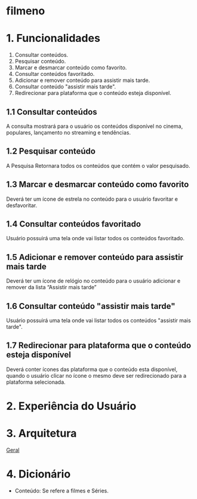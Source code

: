 # filmeno



# 1. Funcionalidades

1. Consultar conteúdos.
2. Pesquisar conteúdo.
3. Marcar e desmarcar conteúdo como favorito.
4. Consultar conteúdos favoritado.
5. Adicionar e remover conteúdo para assistir mais tarde.
6. Consultar conteúdo "assistir mais tarde".
7. Redirecionar para plataforma que o conteúdo esteja disponível.

## 1.1 Consultar conteúdos

A consulta mostrará para o usuário os conteúdos disponível no cinema, populares, lançamento no streaming e tendências.

## 1.2 Pesquisar conteúdo

A Pesquisa Retornara todos os conteúdos que contém o valor pesquisado.

## 1.3 Marcar e desmarcar conteúdo como favorito

Deverá ter um ícone de estrela no conteúdo para o usuário favoritar e desfavoritar.

## 1.4 Consultar conteúdos favoritado

Usuário possuirá uma tela onde vai listar todos os conteúdos favoritado.

## 1.5 Adicionar e remover conteúdo para assistir mais tarde

Deverá ter um ícone de relógio no conteúdo para o usuário adicionar e remover da lista “Assistir mais tarde”

## 1.6 Consultar conteúdo "assistir mais tarde"

Usuário possuirá uma tela onde vai listar todos os conteúdos "assistir mais tarde".

## 1.7 Redirecionar para plataforma que o conteúdo esteja disponível

Deverá conter ícones das plataforma que o conteúdo esta disponível, quando o usuário clicar no ícone o mesmo deve ser redirecionado para a plataforma selecionada.


# 2. Experiência do Usuário



# 3. Arquitetura

[Geral](ARCHITECTURE.md)

# 4. Dicionário

- Conteúdo: Se refere a filmes e Séries.